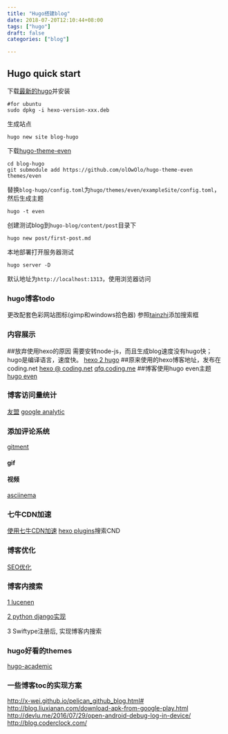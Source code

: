 ```yaml
---
title: "Hugo搭建blog"
date: 2018-07-20T12:10:44+08:00
tags: ["hugo"]
draft: false
categories: ["blog"]

---
```

## Hugo quick start
 
下载[最新的hugo](https://github.com/gohugoio/hugo/releases)并安装
```
#for ubuntu
sudo dpkg -i hexo-version-xxx.deb
```
生成站点
```
hugo new site blog-hugo
```
下载[hugo-theme-even](https://github.com/olOwOlo/hugo-theme-even)
```
cd blog-hugo
git submodule add https://github.com/olOwOlo/hugo-theme-even themes/even
```
替换`blog-hugo/config.toml`为`hugo/themes/even/exampleSite/config.toml`，然后生成主题
```
hugo -t even
```
创建测试blog到`hugo-blog/content/post`目录下
```
hugo new post/first-post.md
```
本地部署打开服务器测试
```
hugo server -D
```
默认地址为`http://localhost:1313`，使用浏览器访问
 

### hugo博客todo
更改配套色彩网站图标(gimp和windows拾色器)
参照[tainzhi](https://tainzhi.github.io/)添加搜索框

### 内容展示
 
 
##放弃使用hexo的原因
需要安转node-js，而且生成blog速度没有hugo快；hugo是编译语言，速度快。
[hexo 2 hugo](http://nodejh.com/post/Migrate-to-Hugo-from-Hexo/)
##原来使用的hexo博客地址，发布在coding.net
[hexo @ coding.net](https://coding.net/u/qfq/p/blog-hexo/git)
[qfq.coding.me](https://coding.net/u/qfq/p/qfq.coding.me)
##博客使用hugo even主题
[hugo even](https://github.com/olOwOlo/hugo-theme-even)
### 博客访问量统计
[友盟](https://web.umeng.com/main.php?c=site&a=getcode&siteid=1274212813)
[google analytic](https://analytics.google.com/analytics/web/?authuser=0#/a122485224w180581455p178705584/admin/tracking/tracking-code/)
 
### 添加评论系统
[gitment](https://github.com/imsun/gitment)
#### gif
 
#### 视频
[asciinema](https://asciinema.org/)
 
### 七牛CDN加速
[使用七牛CDN加速](https://blahgeek.com/qiniu-cdn-serve-static/)
[hexo plugins](https://hexo.io/plugins/)搜索CND
 
### 博客优化
[SEO优化](https://blog.csdn.net/sunshine940326/article/details/70936988)
### 博客内搜索
[1 lucenen](http://blog.csdn.net/wuyinggui10000/article/details/45602341)
 
[2 python django实现](http://www.phantask.net/blog/13)
 
3 Swiftype注册后, 实现博客内搜索
 
 
### hugo好看的themes
[hugo-academic](https://github.com/gcushen/hugo-academic)
 
 
### 一些博客toc的实现方案
http://x-wei.github.io/pelican_github_blog.html#
http://blog.liuxianan.com/download-apk-from-google-play.html
http://devlu.me/2016/07/29/open-android-debug-log-in-device/
http://blog.coderclock.com/

